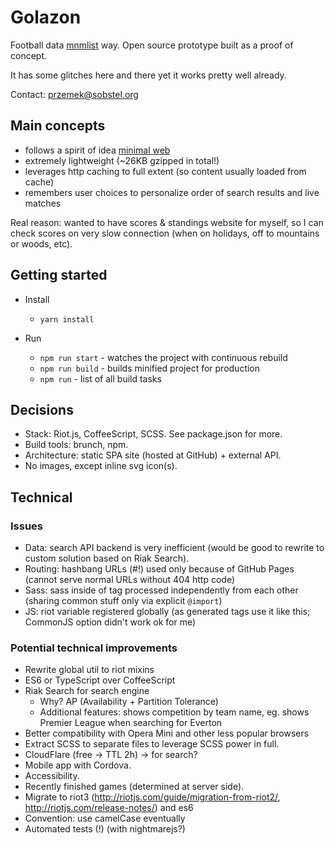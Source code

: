 Golazon
=======

Football data <a href="http://mnmlist.com/w/">mnmlist</a> way.
Open source prototype built as a proof of concept.

It has some glitches here and there yet it works pretty well already.

Contact: przemek@sobstel.org

## Main concepts

* follows a spirit of idea <a href="http://mnmlist.com/w/">minimal web</a>
* extremely lightweight (~26KB gzipped in total!)
* leverages http caching to full extent (so content usually loaded from cache)
* remembers user choices to personalize order of search results and live matches

Real reason: wanted to have scores & standings website for myself, so I can check
scores on very slow connection (when on holidays, off to mountains or woods, etc).

## Getting started

* Install
  * `yarn install`

* Run
  * `npm run start` - watches the project with continuous rebuild
  * `npm run build` - builds minified project for production
  * `npm run` - list of all build tasks

## Decisions

* Stack: Riot.js, CoffeeScript, SCSS. See package.json for more.
* Build tools: brunch, npm.
* Architecture: static SPA site (hosted at GitHub) + external API.
* No images, except inline svg icon(s).

## Technical

### Issues

* Data: search API backend is very inefficient (would be good to rewrite to custom solution based on Riak Search).
* Routing: hashbang URLs (#!) used only because of GitHub Pages (cannot serve normal URLs without 404 http code)
* Sass: sass inside of tag processed independently from each other (sharing common stuff only via explicit `@import`)
* JS: riot variable registered globally (as generated tags use it like this; CommonJS option didn't work ok for me)

### Potential technical improvements

* Rewrite global util to riot mixins
* ES6 or TypeScript over CoffeeScript
* Riak Search for search engine
  * Why? AP (Availability + Partition Tolerance)
  * Additional features: shows competition by team name, eg. shows Premier League when searching for Everton
* Better compatibility with Opera Mini and other less popular browsers
* Extract SCSS to separate files to leverage SCSS power in full.
* CloudFlare (free -> TTL 2h) -> for search?
* Mobile app with Cordova.
* Accessibility.
* Recently finished games (determined at server side).
* Migrate to riot3 (http://riotjs.com/guide/migration-from-riot2/, http://riotjs.com/release-notes/) and es6
* Convention: use camelCase eventually
* Automated tests (!) (with nightmarejs?)
